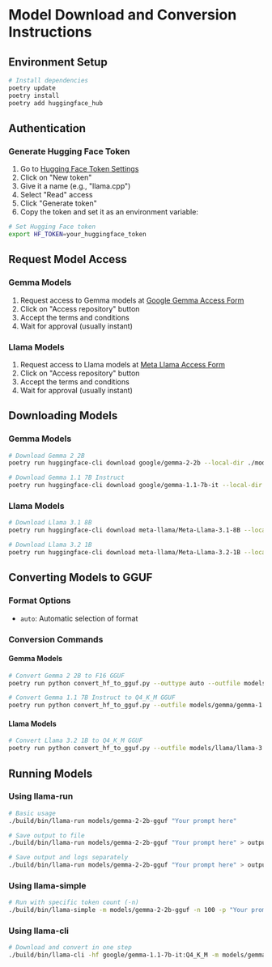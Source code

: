 # Model Download and Conversion Instructions

## Environment Setup
```bash
# Install dependencies
poetry update
poetry install
poetry add huggingface_hub
```

## Authentication

### Generate Hugging Face Token
1. Go to [Hugging Face Token Settings](https://huggingface.co/settings/tokens)
2. Click on "New token"
3. Give it a name (e.g., "llama.cpp")
4. Select "Read" access
5. Click "Generate token"
6. Copy the token and set it as an environment variable:

```bash
# Set Hugging Face token
export HF_TOKEN=your_huggingface_token
```

## Request Model Access

### Gemma Models
1. Request access to Gemma models at [Google Gemma Access Form](https://huggingface.co/google/gemma-2-2b)
2. Click on "Access repository" button
3. Accept the terms and conditions
4. Wait for approval (usually instant)

### Llama Models
1. Request access to Llama models at [Meta Llama Access Form](https://huggingface.co/meta-llama/Meta-Llama-3.1-8B)
2. Click on "Access repository" button
3. Accept the terms and conditions
4. Wait for approval (usually instant)

## Downloading Models

### Gemma Models
```bash
# Download Gemma 2 2B
poetry run huggingface-cli download google/gemma-2-2b --local-dir ./models/gemma-2-2b

# Download Gemma 1.1 7B Instruct
poetry run huggingface-cli download google/gemma-1.1-7b-it --local-dir ./models/gemma/gemma-1.1-7b-it
```

### Llama Models
```bash
# Download Llama 3.1 8B
poetry run huggingface-cli download meta-llama/Meta-Llama-3.1-8B --local-dir ./models/llama-3.1-8b

# Download Llama 3.2 1B
poetry run huggingface-cli download meta-llama/Meta-Llama-3.2-1B --local-dir ./models/llama/llama-3.2-1b
```

## Converting Models to GGUF

### Format Options
- `auto`: Automatic selection of format

### Conversion Commands

#### Gemma Models
```bash
# Convert Gemma 2 2B to F16 GGUF
poetry run python convert_hf_to_gguf.py --outtype auto --outfile models/gemma-2-2b-gguf models/gemma-2-2b

# Convert Gemma 1.1 7B Instruct to Q4_K_M GGUF
poetry run python convert_hf_to_gguf.py --outfile models/gemma/gemma-1.1-7b-it.Q4_K_M.gguf --outtype auto models/gemma/gemma-1.1-7b-it
```

#### Llama Models
```bash
# Convert Llama 3.2 1B to Q4_K_M GGUF
poetry run python convert_hf_to_gguf.py --outfile models/llama/llama-3.2-1b.Q4_K_M.gguf --outtype auto models/llama/llama-3.2-1b
```

## Running Models

### Using llama-run
```bash
# Basic usage
./build/bin/llama-run models/gemma-2-2b-gguf "Your prompt here"

# Save output to file
./build/bin/llama-run models/gemma-2-2b-gguf "Your prompt here" > output.txt

# Save output and logs separately
./build/bin/llama-run models/gemma-2-2b-gguf "Your prompt here" > output.txt 2> log.txt
```

### Using llama-simple
```bash
# Run with specific token count (-n)
./build/bin/llama-simple -m models/gemma-2-2b-gguf -n 100 -p "Your prompt here" >> output.txt
```

### Using llama-cli
```bash
# Download and convert in one step
./build/bin/llama-cli -hf google/gemma-1.1-7b-it:Q4_K_M -m models/gemma/gemma-1.1-7b-it.Q4_K_M.gguf --hf-token your_huggingface_token
``` 
